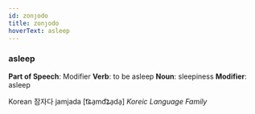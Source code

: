 ```yaml
---
id: zonȷodo
title: zonȷodo
hoverText: asleep
---
```


### asleep

**Part of Speech**: Modifier
**Verb**: to be asleep
**Noun**: sleepiness
**Modifier**: asleep

Korean 잠자다 jamjada [t͡ɕa̠md͡ʑa̠da̠]
*Koreic Language Family*